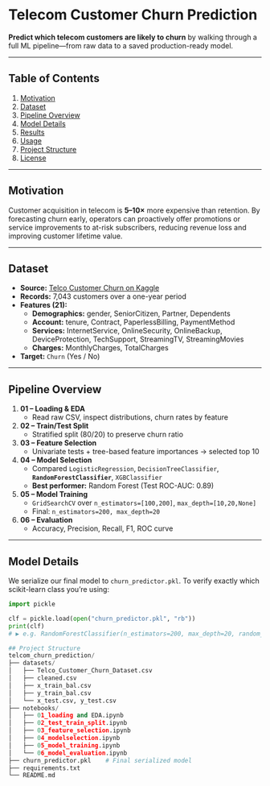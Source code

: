 # Telecom Customer Churn Prediction

**Predict which telecom customers are likely to churn** by walking through a full ML pipeline—from raw data to a saved production-ready model.

---

## Table of Contents

1. [Motivation](#motivation)  
2. [Dataset](#dataset)  
3. [Pipeline Overview](#pipeline-overview)  
4. [Model Details](#model-details)  
5. [Results](#results)  
6. [Usage](#usage)  
7. [Project Structure](#project-structure)  
8. [License](#license)  

---

## Motivation

Customer acquisition in telecom is **5–10×** more expensive than retention. By forecasting churn early, operators can proactively offer promotions or service improvements to at-risk subscribers, reducing revenue loss and improving customer lifetime value.  

---

## Dataset

- **Source:** [Telco Customer Churn on Kaggle][kaggle]  
- **Records:** 7,043 customers over a one-year period  
- **Features (21):**  
  - **Demographics:** gender, SeniorCitizen, Partner, Dependents  
  - **Account:** tenure, Contract, PaperlessBilling, PaymentMethod  
  - **Services:** InternetService, OnlineSecurity, OnlineBackup, DeviceProtection, TechSupport, StreamingTV, StreamingMovies  
  - **Charges:** MonthlyCharges, TotalCharges  
- **Target:** `Churn` (Yes / No)  

[kaggle]: https://www.kaggle.com/blastchar/telco-customer-churn

---

## Pipeline Overview

1. **01 – Loading & EDA**  
   - Read raw CSV, inspect distributions, churn rates by feature  
2. **02 – Train/Test Split**  
   - Stratified split (80/20) to preserve churn ratio  
3. **03 – Feature Selection**  
   - Univariate tests + tree-based feature importances → selected top 10  
4. **04 – Model Selection**  
   - Compared `LogisticRegression`, `DecisionTreeClassifier`, **`RandomForestClassifier`**, `XGBClassifier`  
   - **Best performer:** Random Forest (Test ROC-AUC: 0.89)  
5. **05 – Model Training**  
   - `GridSearchCV` over `n_estimators=[100,200]`, `max_depth=[10,20,None]`  
   - Final: `n_estimators=200, max_depth=20`  
6. **06 – Evaluation**  
   - Accuracy, Precision, Recall, F1, ROC curve  

---

## Model Details

We serialize our final model to `churn_predictor.pkl`.  To verify exactly which scikit-learn class you’re using:

```python
import pickle

clf = pickle.load(open("churn_predictor.pkl", "rb"))
print(clf)
# ▶️ e.g. RandomForestClassifier(n_estimators=200, max_depth=20, random_state=42)

## Project Structure  
telcom_churn_prediction/
├── datasets/
│   ├── Telco_Customer_Churn_Dataset.csv
│   ├── cleaned.csv
│   ├── x_train_bal.csv
│   ├── y_train_bal.csv
│   └── x_test.csv, y_test.csv
├── notebooks/
│   ├── 01_loading and EDA.ipynb
│   ├── 02_test_train_split.ipynb
│   ├── 03_feature_selection.ipynb
│   ├── 04_modelselection.ipynb
│   ├── 05_model_training.ipynb
│   └── 06_model_evaluation.ipynb
├── churn_predictor.pkl    # Final serialized model
├── requirements.txt
└── README.md

